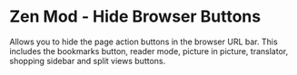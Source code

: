 # Zen Mod - Hide Browser Buttons

Allows you to hide the page action buttons in the browser URL bar.
This includes the bookmarks button, reader mode, picture in picture, translator, shopping sidebar and split views buttons.
